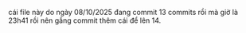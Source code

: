 cái file này do ngày 08/10/2025 đang commit 13 commits rồi mà giờ là 23h41 rồi nên gắng commit thêm cái để lên 14.